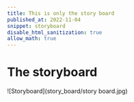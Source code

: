 ```yaml
---
title: This is only the story board
published_at: 2022-11-04
snippet: storyboard
disable_html_sanitization: true
allow_math: true
---
```


# The storyboard

![Storyboard](story_board/story board.jpg)